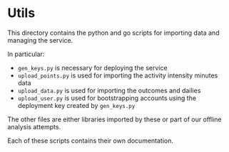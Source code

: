 # Utils

This directory contains the python and go scripts for importing data and managing the service.

In particular:
 - `gen_keys.py` is necessary for deploying the service
 - `upload_points.py` is used for importing the activity intensity minutes data
 - `upload_data.py` is used for importing the outcomes and dailies
 - `upload_user.py` is used for bootstrapping accounts using the deployment key created by `gen_keys.py`

The other files are either libraries imported by these or part of our offline analysis attempts.

Each of these scripts contains their own documentation.


